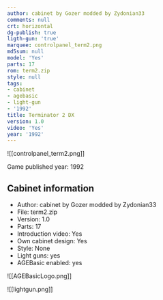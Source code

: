 ```yaml
---
author: cabinet by Gozer modded by Zydonian33
comments: null
crt: horizontal
dg-publish: true
ligth-gun: 'true'
marquee: controlpanel_term2.png
md5sum: null
model: 'Yes'
parts: 17
rom: term2.zip
style: null
tags:
- cabinet
- agebasic
- light-gun
- '1992'
title: Terminator 2 DX
version: 1.0
video: 'Yes'
year: '1992'
---
```


![[controlpanel_term2.png]]

Game published year: 1992

## Cabinet information

- Author: cabinet by Gozer modded by Zydonian33
- File: term2.zip
- Version: 1.0
- Parts: 17
- Introduction video: Yes
- Own cabinet design: Yes
- Style: None
- Light guns: yes
- AGEBasic enabled: yes

![[AGEBasicLogo.png]]
 
![[lightgun.png]]
 
